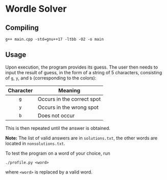 # Wordle Solver

## Compiling

```
g++ main.cpp -std=gnu++17 -ltbb -O2 -o main
```

## Usage

Upon execution, the program provides its guess. The user then needs to input the result of guess, in the form of a string of 5 characters, consisting of `g`, `y`, and `b` (corresponding to the colors):

| Character | Meaning                    |
|:---------:| -------------------------- |
| `g`       | Occurs in the correct spot |
| `y`       | Occurs in the wrong spot   |
| `b`       | Does not occur             |

This is then repeated until the answer is obtained.

**Note:** The list of valid answers are in `solutions.txt`, the other words are located in `nonsolutions.txt`.

To test the program on a word of your choice, run

```
./profile.py <word>
```
where `<word>` is replaced by a valid word.

